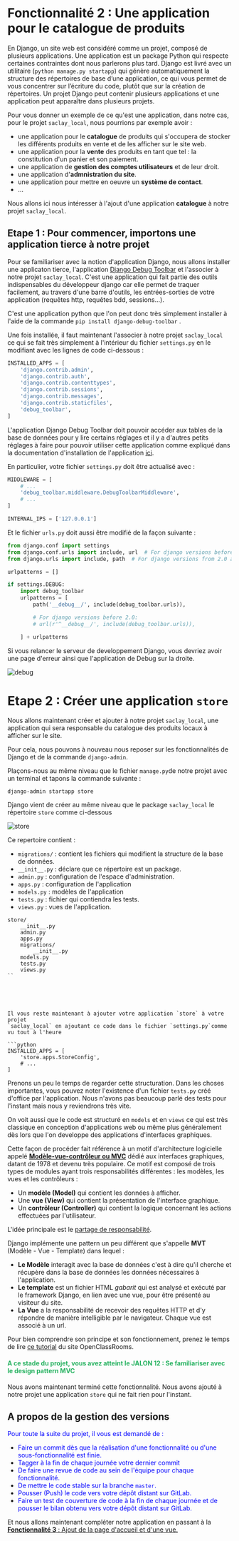 # Fonctionnalité 2 : Une application pour le catalogue de produits


En Django, un site web est considéré comme un projet, composé de plusieurs applications.  Une application est un package Python qui respecte certaines contraintes dont nous parlerons plus tard. Django est livré avec un utilitaire (`python manage.py startapp`) qui génère automatiquement la structure des répertoires de base d’une application, ce qui vous permet de vous concentrer sur l’écriture du code, plutôt que sur la création de répertoires. Un projet Django peut contenir plusieurs applications et une application peut apparaître dans plusieurs projets.

Pour vous donner un exemple de ce qu'est une application, dans notre cas, pour le projet `saclay_local`, nous pourrions par exemple avoir :

+ une application pour le **catalogue** de produits qui s'occupera de stocker les différents produits en vente et de les afficher sur le site web.
+ une application pour la **vente** des produits en tant que tel : la constitution d'un panier et son paiement.
+ une application de **gestion des comptes utilisateurs** et de leur droit.
+ une application d'**admnistration du site**.
+ une application pour mettre en oeuvre un **système de contact**.
+ ...

Nous allons ici nous intéresser à l'ajout d'une application **catalogue** à notre projet `saclay_local`.

## Etape 1 : Pour commencer, importons une application tierce à notre projet

Pour se familiariser avec la notion d'application Django, nous allons installer une applicaton tierce, l'application [Django Debug Toolbar](https://github.com/jazzband/django-debug-toolbar) et l'associer à notre projet `saclay_local`. C'est une application qui fait partie des outils indispensables du développeur django car elle permet de traquer facilement, au travers d'une barre d'outils, les entrées-sorties de votre application (requêtes http, requêtes bdd, sessions...).

C'est une application python que l'on peut donc très simplement installer à l'aide de la commande `pip install django-debug-toolbar` .

Une fois installée, il faut maintenant l'associer à notre projet `saclay_local` ce qui se fait très simplement à l'intérieur du fichier `settings.py` en le modifiant avec les lignes de code ci-dessous :

```python
INSTALLED_APPS = [
    'django.contrib.admin',
    'django.contrib.auth',
    'django.contrib.contenttypes',
    'django.contrib.sessions',
    'django.contrib.messages',
    'django.contrib.staticfiles',
    'debug_toolbar',
]
```

L'application Django Debug Toolbar doit pouvoir accéder aux tables de la base de données pour y lire certains réglages et il y a d'autres petits réglages à faire pour pouvoir utiliser cette application comme expliqué dans la documentation d'installation de l'application [ici](https://django-debug-toolbar.readthedocs.io/en/stable/installation.html).

En particulier, votre fichier `settings.py` doit être actualisé avec :

```python
MIDDLEWARE = [
    # ...
    'debug_toolbar.middleware.DebugToolbarMiddleware',
    # ...
]

INTERNAL_IPS = ['127.0.0.1']

```

Et le fichier `urls.py` doit aussi être modifié de la façon suivante :

```python
from django.conf import settings
from django.conf.urls import include, url  # For django versions before 2.0
from django.urls import include, path  # For django versions from 2.0 and up

urlpatterns = []

if settings.DEBUG:
    import debug_toolbar
    urlpatterns = [
        path('__debug__/', include(debug_toolbar.urls)),

        # For django versions before 2.0:
        # url(r'^__debug__/', include(debug_toolbar.urls)),

    ] + urlpatterns
```

Si vous relancer le serveur de developpement Django, vous devriez avoir une page d'erreur ainsi que l'application de Debug sur la droite.


![debug](./Images/debugdjango.png)



# Etape 2 : Créer une application `store`

Nous allons maintenant créer et ajouter à notre projet `saclay_local`, une application qui  sera responsable du catalogue des produits locaux à afficher sur le site.

Pour cela, nous pouvons à nouveau nous reposer sur les fonctionnalités de Django et de la commande `django-admin`.

Plaçons-nous au même niveau que le fichier `manage.py`de notre projet avec un terminal et tapons la commande suivante :

`django-admin startapp store `


Django vient de créer au même niveau que le package `saclay_local` le répertoire `store` comme ci-dessous


 ![store](./Images/app.png)

Ce repertoire contient :

+ `migrations/` : contient les fichiers qui modifient la structure de la base de données.
+ `__init__.py` : déclare que ce répertoire est un package.
+ `admin.py` : configuration de l'espace d'administration.
+ `apps.py` : configuration de l'application 
+ `models.py` : modèles de l'application
+ `tests.py` : fichier qui contiendra les tests.
+ `views.py` : vues de l'application.

```
store/
    __init__.py
    admin.py
    apps.py
    migrations/
        __init__.py
    models.py
    tests.py
    views.py
``





Il vous reste maintenant à ajouter votre application `store` à votre projet
`saclay_local` en ajoutant ce code dans le fichier `settings.py`comme vu tout à l'heure

```python
INSTALLED_APPS = [
    'store.apps.StoreConfig',
    # ...
]

``` 
Prenons un peu le temps de regarder cette structuration. Dans les choses importantes, vous pouvez noter l'existence d'un fichier `tests.py` créé d'office par l'application. Nous n'avons pas beaucoup parlé des tests pour l'instant mais nous y reviendrons très vite.

On voit aussi que le code est structuré en `models` et en `views` ce qui est très classique en conception d'applications web ou même plus généralement dès lors que l'on developpe des applications d'interfaces graphiques.

Cette façon de procéder fait référence à un motif d'architecture logicielle appelé [**Modèle-vue-contrôleur ou MVC**](https://fr.wikipedia.org/wiki/Mod%C3%A8le-vue-contr%C3%B4leur) dédié aux interfaces graphiques, datant de 1978 et devenu très populaire. Ce motif est composé de trois types de modules ayant trois responsabilités différentes : les modèles, les vues et les contrôleurs :

 + Un **modèle (Model)** qui  contient les données à afficher.
+ Une **vue (View)** qui contient la présentation de l'interface graphique.
+ Un **contrôleur (Controller)** qui contient la logique concernant les actions effectuées par l'utilisateur.

L'idée principale est le [partage de responsabilité](https://en.wikipedia.org/wiki/Separation_of_concerns). 

Django implémente une pattern un peu différent que s'appelle **MVT** (Modèle - Vue - Template) dans lequel :

+ **Le Modèle** interagit avec la base de données c'est à dire qu'il cherche et récupère dans la base de données les données nécessaires à l'application.  
+ **Le template** est un fichier HTML *gabarit* qui est analysé et exécuté par le framework Django, en lien avec une vue, pour être présenté au visiteur du site. 
+ **La Vue** a la responsabilité de recevoir des requêtes HTTP et d'y répondre de manière intelligible par le navigateur. Chaque vue est associé à un url.

Pour bien comprendre son principe et son fonctionnement, prenez le temps de lire [ce tutorial](https://openclassrooms.com/fr/courses/1871271-developpez-votre-site-web-avec-le-framework-django/1871426-le-fonctionnement-de-django) du site OpenClassRooms.


#### <span style="color: #26B260">A ce stade du projet, vous avez atteint le JALON 12 : Se familiariser avec le design pattern MVC </span> 


Nous avons maintenant terminé cette fonctionnalité. Nous avons ajouté à notre projet une application `store` qui ne fait rien pour l'instant.

## A propos de la gestion des versions

<span style='color:blue'> Pour toute la suite du projet, il vous est demandé de :</span> 

+ <span style='color:blue'>Faire un commit dès que la réalisation d'une fonctionnalité ou d'une sous-fonctionnalité est finie.</span> 
+ <span style='color:blue'>Tagger à la fin de chaque journée votre dernier commit </span> 
+ <span style='color:blue'>De faire une revue de code au sein de l'équipe pour chaque fonctionnalité.</span>
+ <span style='color:blue'>De mettre le code stable sur la branche `master`.</span>
+ <span style='color:blue'>Pousser (Push) le code vers votre dépôt distant sur GitLab.</span> 
+ <span style='color:blue'>Faire un test de couverture de code à la fin de chaque journée et de pousser le bilan obtenu vers votre dépôt distant sur GitLab.</span>

Et nous allons maintenant compléter notre application en passant à la [**Fonctionnalité 3** : Ajout de la page d'accueil et d'une vue.](./S1_vue.md)










